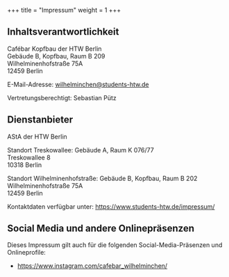 +++
title = "Impressum"
weight = 1
+++

## Inhaltsverantwortlichkeit

Cafébar Kopfbau der HTW Berlin\
Gebäude B, Kopfbau, Raum B 209\
Wilhelminenhofstraße 75A\
12459 Berlin

E-Mail-Adresse: wilhelminchen@students-htw.de

Vertretungsberechtigt: Sebastian Pütz

## Dienstanbieter

AStA der HTW Berlin

Standort Treskowallee:
Gebäude A, Raum K 076/77\
Treskowallee 8\
10318 Berlin

Standort Wilhelminenhofstraße:
Gebäude B, Kopfbau, Raum B 202\
Wilhelminenhofstraße 75A\
12459 Berlin

Kontaktdaten verfügbar unter: https://www.students-htw.de/impressum/

## Social Media und andere Onlinepräsenzen

Dieses Impressum gilt auch für die folgenden Social-Media-Präsenzen und Onlineprofile:

* https://www.instagram.com/cafebar_wilhelminchen/
